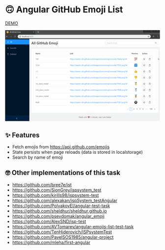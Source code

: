 # 🙃 Angular GitHub Emoji List

[DEMO](https://baitun.github.io/ng-emoji)

[![screenshot](./docs/ng-emoji.gif)](https://baitun.github.io/ng-emoji)

## ✨ Features

* Fetch emojis from https://api.github.com/emojis
* State persists when page reloads (data is stored in localstorage)
* Search by name of emoji

## 🤓 Other implementations of this task

* https://github.com/bree7e/ist
* https://github.com/SionGrey/ispsystem_test
* https://github.com/kirills98/ispsystem-test
* https://github.com/alexakan/ispSystem_testAngular
* https://github.com/PolyakovEI/angular-test-task
* https://github.com/sheldhur/sheldhur.github.io
* https://github.com/psevdomak/angular_emoji
* https://github.com/AlexSND/isp-test
* https://github.com/AVTomarev/angular-emojis-list-test-task
* https://github.com/TenHiderovich/ISPsystemTest
* https://github.com/PavelSOS1985/angular-project
* https://github.com/mleha/first-angular
